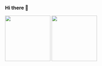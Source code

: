 ### Hi there 👋

<img height="150px" src="https://github-readme-stats.vercel.app/api?username=Pudding124&count_private=true&theme=tokyonight" />
<img height="150px" src="https://github-readme-stats.vercel.app/api/top-langs/?username=Pudding124&layout=compact&theme=tokyonight" />

<!--
**Pudding124/Pudding124** is a ✨ _special_ ✨ repository because its `README.md` (this file) appears on your GitHub profile.

Here are some ideas to get you started:

- 🔭 I’m currently working on ...
- 🌱 I’m currently learning ...
- 👯 I’m looking to collaborate on ...
- 🤔 I’m looking for help with ...
- 💬 Ask me about ...
- 📫 How to reach me: ...
- 😄 Pronouns: ...
- ⚡ Fun fact: ...
-->
